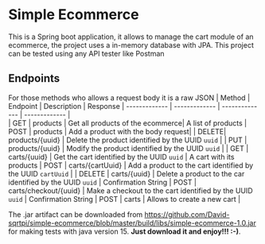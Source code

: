 # Simple Ecommerce
This is a Spring boot application, it allows to manage the cart module of an ecommerce, the project uses a in-memory database with JPA.
This project can be tested using any API tester like Postman
## Endpoints
For those methods who allows a request body it is a raw JSON
| Method | Endpoint | Description | Response
| ------------- | ------------- | -------------- | ------------- |  
| GET  | products | Get all products of the ecommerce| A list of products
| POST | products | Add a product with the body request|
| DELETE| products/{uuid} | Delete the product identified by the UUID `uuid` |
| PUT | products/{uuid} | Modify the product identified by the UUID `uuid` |
| GET | carts/{uuid} | Get the cart identified by the UUID `uuid` | A cart with its products
| POST | carts/{cartUuid} | Add a product to the cart identified by the UUID `cartUuid` | 
| DELETE | carts/{uuid} | Delete a product to the car identified by the UUID `uuid` | Confirmation String
| POST | carts/checkout/{uuid} | Make a checkout to the cart identified by the UUID `uuid` | Confirmation String 
| POST | carts | Allows to create a new cart |

The .jar artifact can be downloaded from https://github.com/David-sqrtpi/simple-ecommerce/blob/master/build/libs/simple-ecommerce-1.0.jar for making tests with java version 15. **Just download it and enjoy!!! :-)**.
